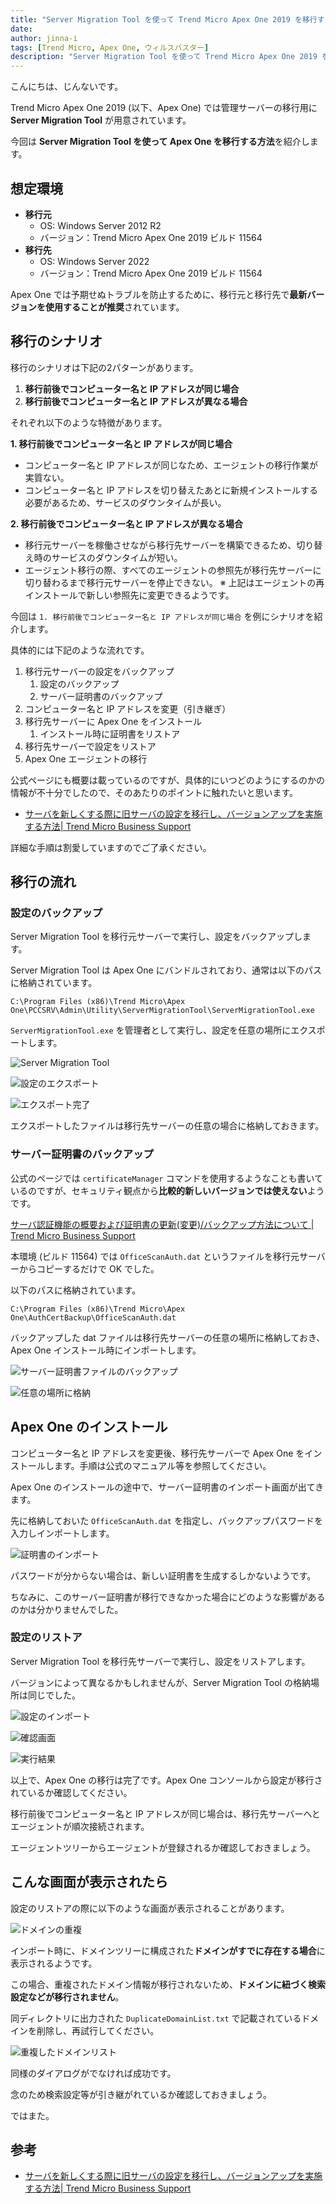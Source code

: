 ```yaml
---
title: "Server Migration Tool を使って Trend Micro Apex One 2019 を移行する"
date: 
author: jinna-i
tags: [Trend Micro, Apex One, ウィルスバスター]
description: "Server Migration Tool を使って Trend Micro Apex One 2019 を移行する方法を紹介します"
---
```


こんにちは、じんないです。

Trend Micro Apex One 2019 (以下、Apex One) では管理サーバーの移行用に **Server Migration Tool** が用意されています。

今回は **Server Migration Tool を使って Apex One を移行する方法**を紹介します。

## 想定環境

- **移行元**
    - OS: Windows Server 2012 R2
    - バージョン：Trend Micro Apex One 2019 ビルド 11564
- **移行先**
    - OS: Windows Server 2022
    - バージョン：Trend Micro Apex One 2019 ビルド 11564

Apex One では予期せぬトラブルを防止するために、移行元と移行先で**最新バージョンを使用することが推奨**されています。

## 移行のシナリオ

移行のシナリオは下記の2パターンがあります。

1. **移行前後でコンピューター名と IP アドレスが同じ場合**
2. **移行前後でコンピューター名と IP アドレスが異なる場合**

それぞれ以下のような特徴があります。

**1. 移行前後でコンピューター名と IP アドレスが同じ場合**
- コンピューター名と IP アドレスが同じなため、エージェントの移行作業が実質ない。
- コンピューター名と IP アドレスを切り替えたあとに新規インストールする必要があるため、サービスのダウンタイムが長い。

**2. 移行前後でコンピューター名と IP アドレスが異なる場合**
- 移行元サーバーを稼働させながら移行先サーバーを構築できるため、切り替え時のサービスのダウンタイムが短い。
- エージェント移行の際、すべてのエージェントの参照先が移行先サーバーに切り替わるまで移行元サーバーを停止できない。
※ 上記はエージェントの再インストールで新しい参照先に変更できるようです。

今回は `1. 移行前後でコンピューター名と IP アドレスが同じ場合` を例にシナリオを紹介します。

具体的には下記のような流れです。

1. 移行元サーバーの設定をバックアップ
   1. 設定のバックアップ
   2. サーバー証明書のバックアップ
2. コンピューター名と IP アドレスを変更（引き継ぎ）
3. 移行先サーバーに Apex One をインストール
   1. インストール時に証明書をリストア
4. 移行先サーバーで設定をリストア
5. Apex One エージェントの移行

公式ページにも概要は載っているのですが、具体的にいつどのようにするのかの情報が不十分でしたので、そのあたりのポイントに触れたいと思います。

- [サーバを新しくする際に旧サーバの設定を移行し、バージョンアップを実施する方法| Trend Micro Business Support](https://success.trendmicro.com/jp/solution/1313912)

詳細な手順は割愛していますのでご了承ください。

## 移行の流れ
### 設定のバックアップ

Server Migration Tool を移行元サーバーで実行し、設定をバックアップします。

Server Migration Tool は Apex One にバンドルされており、通常は以下のパスに格納されています。

`C:\Program Files (x86)\Trend Micro\Apex One\PCCSRV\Admin\Utility\ServerMigrationTool\ServerMigrationTool.exe`

`ServerMigrationTool.exe` を管理者として実行し、設定を任意の場所にエクスポートします。

![Server Migration Tool](images/001.png)

![設定のエクスポート](images/002.png)

![エクスポート完了](images/003.png)

エクスポートしたファイルは移行先サーバーの任意の場合に格納しておきます。

### サーバー証明書のバックアップ

公式のページでは `certificateManager` コマンドを使用するようなことも書いているのですが、セキュリティ観点から**比較的新しいバージョンでは使えない**ようです。

[サーバ認証機能の概要および証明書の更新(変更)/バックアップ方法について | Trend Micro Business Support](https://success.trendmicro.com/jp/solution/1107184)

本環境 (ビルド 11564) では `OfficeScanAuth.dat` というファイルを移行元サーバーからコピーするだけで OK でした。

以下のパスに格納されています。

`C:\Program Files (x86)\Trend Micro\Apex One\AuthCertBackup\OfficeScanAuth.dat`

バックアップした dat ファイルは移行先サーバーの任意の場所に格納しておき、Apex One インストール時にインポートします。

![サーバー証明書ファイルのバックアップ](images/004.png)

![任意の場所に格納](images/005.png)

## Apex One のインストール

コンピューター名と IP アドレスを変更後、移行先サーバーで Apex One をインストールします。手順は公式のマニュアル等を参照してください。

Apex One のインストールの途中で、サーバー証明書のインポート画面が出てきます。

先に格納しておいた `OfficeScanAuth.dat` を指定し、バックアップパスワードを入力しインポートします。

![証明書のインポート](images/006.png)

パスワードが分からない場合は、新しい証明書を生成するしかないようです。

ちなみに、このサーバー証明書が移行できなかった場合にどのような影響があるのかは分かりませんでした。

### 設定のリストア

Server Migration Tool を移行先サーバーで実行し、設定をリストアします。

バージョンによって異なるかもしれませんが、Server Migration Tool の格納場所は同じでした。

![設定のインポート](images/007.png)

![確認画面](images/008.png)

![実行結果](images/009.png)

以上で、Apex One の移行は完了です。Apex One コンソールから設定が移行されているか確認してください。

移行前後でコンピューター名と IP アドレスが同じ場合は、移行先サーバーへとエージェントが順次接続されます。

エージェントツリーからエージェントが登録されるか確認しておきましょう。

## こんな画面が表示されたら

設定のリストアの際に以下のような画面が表示されることがあります。

![ドメインの重複](images/010.png)

インポート時に、ドメインツリーに構成された**ドメインがすでに存在する場合**に表示されるようです。

この場合、重複されたドメイン情報が移行されないため、**ドメインに紐づく検索設定などが移行されません**。

同ディレクトリに出力された `DuplicateDomainList.txt` で記載されているドメインを削除し、再試行してください。

![重複したドメインリスト](images/011.png)

同様のダイアログがでなければ成功です。

念のため検索設定等が引き継がれているか確認しておきましょう。

ではまた。

## 参考

- [サーバを新しくする際に旧サーバの設定を移行し、バージョンアップを実施する方法| Trend Micro Business Support](https://success.trendmicro.com/jp/solution/1313912)
